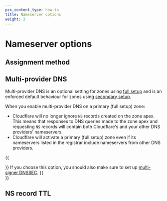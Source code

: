 ```yaml
---
pcx_content_type: how-to
title: Nameserver options
weight: 2
---
```


# Nameserver options

## Assignment method

## Multi-provider DNS

Multi-provider DNS is an optional setting for zones using [full setup](/dns/zone-setups/full-setup/) and is an enforced default behaviour for zones using [secondary setup](/dns/zone-setups/zone-transfers/cloudflare-as-secondary/).

When you enable multi-provider DNS on a primary (full setup) zone:
- Cloudflare will no longer ignore `NS` records created on the zone apex. This means that responses to DNS queries made to the zone apex and requesting `NS` records will contain both Cloudflare's and your other DNS providers' nameservers.
- Cloudflare will activate a primary (full setup) zone even if its nameservers listed in the registrar include nameservers from other DNS providers.

{{<Aside type="warning">}}
If you choose this option, you should also make sure to set up [multi-signer DNSSEC](/dns/dnssec/multi-signer-dnssec/).
{{</Aside>}}

## NS record TTL